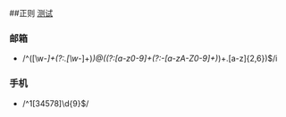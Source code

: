 ##正则
[测试](https://regexper.com/)
### 邮箱
* /^([\w-_]+(?:\.[\w-_]+)*)@((?:[a-z0-9]+(?:-[a-zA-Z0-9]+)*)+\.[a-z]{2,6})$/i

### 手机
* /^1[34578]\d{9}$/
